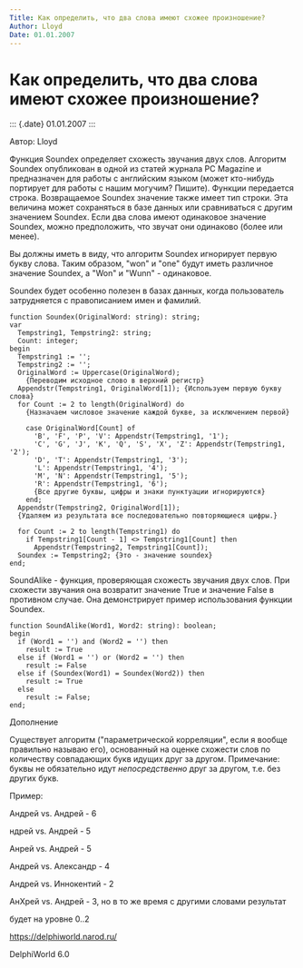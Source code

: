 ```yaml
---
Title: Как определить, что два слова имеют схожее произношение?
Author: Lloyd
Date: 01.01.2007
---
```



Как определить, что два слова имеют схожее произношение?
========================================================

::: {.date}
01.01.2007
:::

Автор: Lloyd

Функция Soundex определяет схожесть звучания двух слов. Алгоритм Soundex
опубликован в одной из статей журнала PC Magazine и предназначен для
работы с английским языком (может кто-нибудь портирует для работы с
нашим могучим? Пишите). Функции передается строка. Возвращаемое Soundex
значение также имеет тип строки. Эта величина может сохраняться в базе
данных или сравниваться с другим значением Soundex. Если два слова имеют
одинаковое значение Soundex, можно предположить, что звучат они
одинаково (более или менее).

Вы должны иметь в виду, что алгоритм Soundex игнорирует первую букву
слова. Таким образом, \"won\" и \"one\" будут иметь различное значение
Soundex, а \"Won\" и \"Wunn\" - одинаковое.

Soundex будет особенно полезен в базах данных, когда пользователь
затрудняется с правописанием имен и фамилий.

    function Soundex(OriginalWord: string): string;
    var
      Tempstring1, Tempstring2: string;
      Count: integer;
    begin
      Tempstring1 := '';
      Tempstring2 := '';
      OriginalWord := Uppercase(OriginalWord);
        {Переводим исходное слово в верхний регистр}
      Appendstr(Tempstring1, OriginalWord[1]); {Используем первую букву слова}
      for Count := 2 to length(OriginalWord) do
        {Назначаем числовое значение каждой букве, за исключением первой}
     
        case OriginalWord[Count] of
          'B', 'F', 'P', 'V': Appendstr(Tempstring1, '1');
          'C', 'G', 'J', 'K', 'Q', 'S', 'X', 'Z': Appendstr(Tempstring1, '2');
          'D', 'T': Appendstr(Tempstring1, '3');
          'L': Appendstr(Tempstring1, '4');
          'M', 'N': Appendstr(Tempstring1, '5');
          'R': Appendstr(Tempstring1, '6');
          {Все другие буквы, цифры и знаки пунктуации игнорируются}
        end;
      Appendstr(Tempstring2, OriginalWord[1]);
      {Удаляем из результата все последовательно повторяющиеся цифры.}
     
      for Count := 2 to length(Tempstring1) do
        if Tempstring1[Count - 1] <> Tempstring1[Count] then
          Appendstr(Tempstring2, Tempstring1[Count]);
      Soundex := Tempstring2; {Это - значение soundex}
    end;

SoundAlike - функция, проверяющая схожесть звучания двух слов. При
схожести звучания она возвратит значение True и значение False в
противном случае. Она демонстрирует пример использования функции
Soundex.

    function SoundAlike(Word1, Word2: string): boolean;
    begin
      if (Word1 = '') and (Word2 = '') then
        result := True
      else if (Word1 = '') or (Word2 = '') then
        result := False
      else if (Soundex(Word1) = Soundex(Word2)) then
        result := True
      else
        result := False;
    end;

Дополнение

Существует алгоритм (\"параметрической корреляции\", если я вообще
правильно называю его), основанный на оценке схожести слов по количеству
совпадающих букв идущих друг за другом. Примечание: буквы не обязательно
идут *непосредственно* друг за другом, т.е. без других букв.

Пример:

  Андрей vs. Андрей - 6

  ндрей vs. Андрей - 5

  Анрей vs. Андрей - 5

  Андрей vs. Александр - 4

  Андрей vs. Иннокентий - 2

  АнXрей vs. Андрей - 3, но в то же время с другими словами результат

будет на уровне 0..2

<https://delphiworld.narod.ru/>

DelphiWorld 6.0
